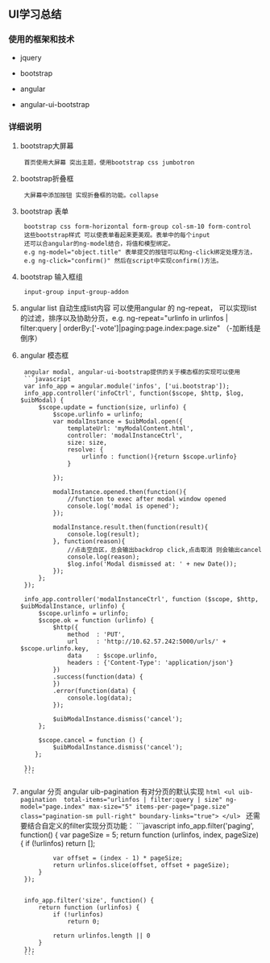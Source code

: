 ## UI学习总结

###  使用的框架和技术
  
* jquery
  
* bootstrap
  
* angular
  
* angular-ui-bootstrap

###  详细说明
  
1. bootstrap大屏幕
    
        首页使用大屏幕 突出主题，使用bootstrap css jumbotron

  
2. bootstrap折叠框
  
        大屏幕中添加按钮 实现折叠框的功能。collapse

  
3. bootstrap 表单
        
        bootstrap css form-horizontal form-group col-sm-10 form-control
        这些bootstrap样式 可以使表单看起来更美观。表单中的每个input
        还可以合angular的ng-model结合，将值和模型绑定。
        e.g ng-model="object.title" 表单提交的按钮可以和ng-click绑定处理方法，
        e.g ng-click="confirm()" 然后在script中实现confirm()方法。
  
4. bootstrap 输入框组
  
        input-group input-group-addon 

  
5. angular list
        自动生成list内容 可以使用angular 的 ng-repeat，
        可以实现list的过滤，排序以及协助分页，e.g. ng-repeat="urlinfo in
        urlinfos | filter:query |
        orderBy:['-vote']|paging:page.index:page.size" （-加断线是倒序） 

  
6. angular 模态框
        
        angular modal, angular-ui-bootstrap提供的关于模态框的实现可以使用 
        ```javascript
        var info_app = angular.module('infos', ['ui.bootstrap']);
        info_app.controller('infoCtrl', function($scope, $http, $log, $uibModal) {
            $scope.update = function(size, urlinfo) {
            	$scope.urlinfo = urlinfo;
                var modalInstance = $uibModal.open({
                	templateUrl: 'myModalContent.html',
                	controller: 'modalInstanceCtrl',
                	size: size,
                	resolve: {
                        urlinfo : function(){return $scope.urlinfo}
                    }
                	
                });

                modalInstance.opened.then(function(){
                	//function to exec after modal window opened
                	console.log('modal is opened');
                });

                modalInstance.result.then(function(result){
                	console.log(result);
                }, function(reason){
                	//点击空白区，总会输出backdrop click,点击取消 则会输出cancel
                    console.log(reason);
                    $log.info('Modal dismissed at: ' + new Date());
                });
            };
        });
        
        info_app.controller('modalInstanceCtrl', function ($scope, $http, $uibModalInstance, urlinfo) {
            $scope.urlinfo = urlinfo;
            $scope.ok = function (urlinfo) {
                $http({
                    method  : 'PUT',
                    url     : 'http://10.62.57.242:5000/urls/' + $scope.urlinfo.key,
                    data    : $scope.urlinfo,                    
                    headers : {'Content-Type': 'application/json'}
                })
                .success(function(data) {
                })
                .error(function(data) {
                	console.log(data);
                });

                $uibModalInstance.dismiss('cancel');
            };

            $scope.cancel = function () {
                $uibModalInstance.dismiss('cancel');
           };

        });
        ```    
  
7. angular 分页
        angular uib-pagination 有对分页的默认实现
        ```html
        <ul uib-pagination  total-items="urlinfos | filter:query | size" ng-model="page.index" max-size="5"
            items-per-page="page.size"
            class="pagination-sm pull-right" boundary-links="true">
        </ul>
        ```
        还需要结合自定义的filter实现分页功能：
        ```javascript
        info_app.filter('paging', function() {
            var pageSize = 5;
            return function (urlinfos, index, pageSize) {
                if (!urlinfos)
                    return [];

                var offset = (index - 1) * pageSize;
                return urlinfos.slice(offset, offset + pageSize);
            }
        });

        
        info_app.filter('size', function() {
            return function (urlinfos) {
                if (!urlinfos)
                    return 0;

                return urlinfos.length || 0
            }
        });
        ```
        


  
